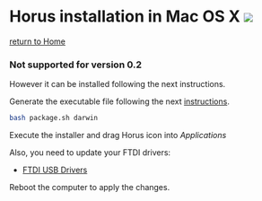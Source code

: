 # Horus installation in Mac OS X ![][macosx-logo]

[return to Home](../../README.md)

### Not supported for version 0.2
However it can be installed following the next instructions.

Generate the executable file following the next [instructions](../development/macosx.md).

```bash
bash package.sh darwin
```

Execute the installer and drag Horus icon into *Applications*

Also, you need to update your FTDI drivers:
* [FTDI USB Drivers](http://www.ftdichip.com/Drivers/VCP/MacOSX/FTDIUSBSerialDriver_v2_3.dmg)

Reboot the computer to apply the changes.

[macosx-logo]: ../images/macosx.png
